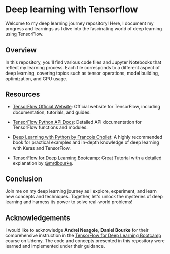 # Deep learning with Tensorflow

Welcome to my deep learning journey repository! Here, I document my progress and learnings as I dive into the fascinating world of deep learning using TensorFlow.

## Overview

In this repository, you'll find various code files and Jupyter Notebooks that reflect my learning process. Each file corresponds to a different aspect of deep learning, covering topics such as tensor operations, model building, optimization, and GPU usage.

## Resources

- [TensorFlow Official Website](https://www.tensorflow.org/): Official website for TensorFlow, including documentation, tutorials, and guides.

- [TensorFlow Python API Docs](https://www.tensorflow.org/api_docs/python/): Detailed API documentation for TensorFlow functions and modules.

- [Deep Learning with Python by François Chollet](https://www.manning.com/books/deep-learning-with-python): A highly recommended book for practical examples and in-depth knowledge of deep learning with Keras and TensorFlow.
  
- [TensorFlow for Deep Learning Bootcamp](https://www.udemy.com/share/104ssS3@BstewfZqCebSPbwtuvV1DbzBD1yexPkyVoEK_MS5kode1yWR_q9uDfUak02KwE8kzQ==/): Great Tutorial with a detailed explanation by [@mrdbourke](https://github.com/mrdbourke).

## Conclusion

Join me on my deep learning journey as I explore, experiment, and learn new concepts and techniques. Together, let's unlock the mysteries of deep learning and harness its power to solve real-world problems!

## Acknowledgements

I would like to acknowledge **Andrei Neagoie**, **Daniel Bourke** for their comprehensive instruction in the [TensorFlow for Deep Learning Bootcamp](https://www.udemy.com/share/104ssS3@BstewfZqCebSPbwtuvV1DbzBD1yexPkyVoEK_MS5kode1yWR_q9uDfUak02KwE8kzQ==/) course on Udemy. The code and concepts presented in this repository were learned and implemented under their guidance.


